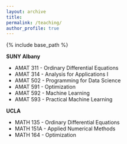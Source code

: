 ```yaml
---
layout: archive
title: 
permalink: /teaching/
author_profile: true
---
```


{% include base_path %}

**SUNY Albany**
 - AMAT 311 - Ordinary Differential Equations
 - AMAT 314 - Analysis for Applications I
 - AMAT 502 - Programming for Data Science
 - AMAT 591 - Optimization
 - AMAT 592 - Machine Learning
 - AMAT 593 - Practical Machine Learning

**UCLA**
 - MATH 135 - Ordinary Differential Equations
 - MATH 151A - Applied Numerical Methods
 - MATH 164 - Optimization
